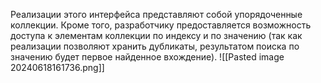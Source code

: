 Реализации этого интерфейса представляют собой упорядоченные коллекции. Кроме того, разработчику предоставляется возможность доступа к элементам коллекции по индексу и по значению (так как реализации позволяют хранить дубликаты, результатом поиска по значению будет первое найденное вхождение).
![[Pasted image 20240618161736.png]]